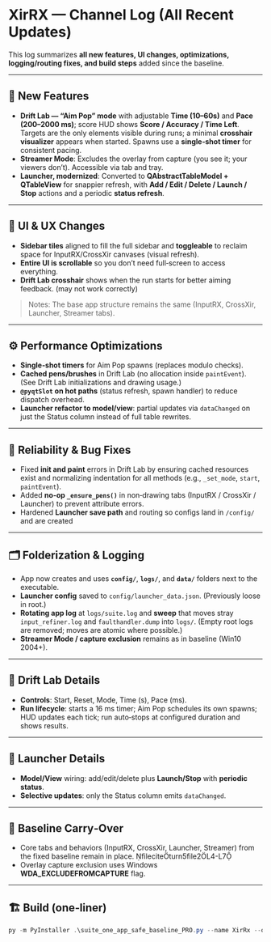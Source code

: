 # XirRX — Channel Log (All Recent Updates)

This log summarizes **all new features, UI changes, optimizations, logging/routing fixes, and build steps** added since the baseline.

---

## 🚀 New Features

- **Drift Lab — “Aim Pop” mode** with adjustable **Time (10–60s)** and **Pace (200–2000 ms)**; score HUD shows **Score / Accuracy / Time Left**. Targets are the only elements visible during runs; a minimal **crosshair visualizer** appears when started. Spawns use a **single‑shot timer** for consistent pacing.  
- **Streamer Mode**: Excludes the overlay from capture (you see it; your viewers don’t). Accessible via tab and tray. 
- **Launcher, modernized**: Converted to **QAbstractTableModel + QTableView** for snappier refresh, with **Add / Edit / Delete / Launch / Stop** actions and a periodic **status refresh**. 

---

## 🧭 UI & UX Changes

- **Sidebar tiles** aligned to fill the full sidebar and **toggleable** to reclaim space for InputRX/CrossXir canvases (visual refresh).
- **Entire UI is scrollable** so you don’t need full‑screen to access everything.
- **Drift Lab crosshair** shows when the run starts for better aiming feedback. (may not work correctly)
> Notes: The base app structure remains the same (InputRX, CrossXir, Launcher, Streamer tabs).

---

## ⚙️ Performance Optimizations

- **Single‑shot timers** for Aim Pop spawns (replaces modulo checks). 
- **Cached pens/brushes** in Drift Lab (no allocation inside `paintEvent`). (See Drift Lab initializations and drawing usage.) 
- **`@pyqtSlot` on hot paths** (status refresh, spawn handler) to reduce dispatch overhead. 
- **Launcher refactor to model/view**: partial updates via `dataChanged` on just the Status column instead of full table rewrites.

---

## 🧰 Reliability & Bug Fixes

- Fixed **init and paint** errors in Drift Lab by ensuring cached resources exist and normalizing indentation for all methods (e.g., `_set_mode`, `start`, `paintEvent`). 
- Added **no‑op `_ensure_pens()`** in non‑drawing tabs (InputRX / CrossXir / Launcher) to prevent attribute errors. 
- Hardened **Launcher save path** and routing so configs land in `/config/` and are created 

---

## 🗂 Folderization & Logging

- App now creates and uses **`config/`**, **`logs/`**, and **`data/`** folders next to the executable.
- **Launcher config** saved to `config/launcher_data.json`. (Previously loose in root.) 
- **Rotating app log** at `logs/suite.log` and **sweep** that moves stray `input_refiner.log` and `faulthandler.dump` into `logs/`. (Empty root logs are removed; moves are atomic where possible.)
- **Streamer Mode / capture exclusion** remains as in baseline (Win10 2004+). 

---

## 🧪 Drift Lab Details

- **Controls**: Start, Reset, Mode, Time (s), Pace (ms). 
- **Run lifecycle**: starts a 16 ms timer; Aim Pop schedules its own spawns; HUD updates each tick; run auto‑stops at configured duration and shows results. 

---

## 🧭 Launcher Details

- **Model/View** wiring: add/edit/delete plus **Launch/Stop** with **periodic status**. 
- **Selective updates**: only the Status column emits `dataChanged`. 

---

## 🧱 Baseline Carry‑Over

- Core tabs and behaviors (InputRX, CrossXir, Launcher, Streamer) from the fixed baseline remain in place. fileciteturn5file2L4-L7
- Overlay capture exclusion uses Windows **WDA_EXCLUDEFROMCAPTURE** flag. 

---

## 🏗 Build (one‑liner)

```powershell
py -m PyInstaller .\suite_one_app_safe_baseline_PRO.py --name XirRx --onefile --windowed --icon .\XirRx.ico --clean --collect-all PyQt6